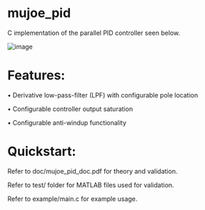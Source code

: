 # mujoe_pid

C implementation of the parallel PID controller seen below.

![image](https://user-images.githubusercontent.com/5027131/206946790-bd493dfe-8533-4656-8a61-e66577dcd059.png)

# Features:

• Derivative low-pass-filter (LPF) with configurable pole location

• Configurable controller output saturation

• Configurable anti-windup functionality

# Quickstart:

Refer to doc/mujoe_pid_doc.pdf for theory and validation.

Refer to test/ folder for MATLAB  files used for validation.

Refer to example/main.c for example usage.


